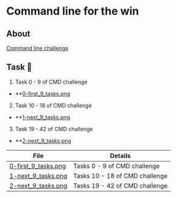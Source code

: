 # Command line for the win

## About
[Command line challenge](https://cmdchallenge.com/)

## Task :page_with_curl:
1. Task 0 - 9 of CMD challenge
* **[0-first_9_tasks.png](0-first_9_tasks.png)

2. Task 10 - 18 of CMD challenge
* **[1-next_9_tasks.png](1-next_9_tasks.png)

3. Task 19 - 42 of CMD challenge
* **[2-next_9_tasks.png](2-next_9_tasks.png)

| File 					       | Details                        |
| -------------------------------------------- | ------------------------------ |
| [0-first_9_tasks.png](0-first_9_tasks.png) | Tasks 0 - 9 of CMD challenge   |
| [1-next_9_tasks.png](1-next_9_tasks.png)   | Tasks 10 - 18 of CMD challenge |
| [2-next_9_tasks.png](2-next_9_tasks.png)  | Tasks 19 - 42 of CMD challenge |
